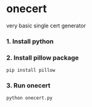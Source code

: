 # onecert
very basic single cert generator

### 1. Install python

### 2. Install pillow package
```
pip install pillow
```

### 3. Run onecert
```
python onecert.py
```
